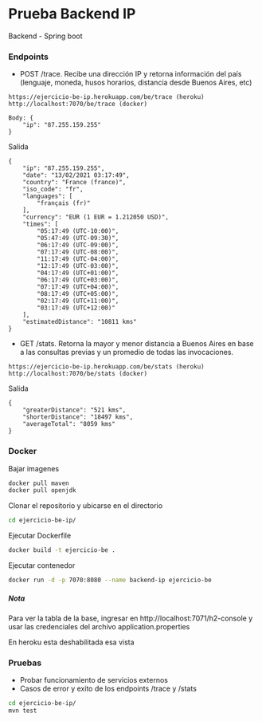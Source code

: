 # Prueba Backend IP

Backend - Spring boot

### Endpoints

* POST /trace. Recibe una dirección IP y retorna información del país (lenguaje, moneda, husos horarios, distancia desde Buenos Aires, etc)

```
https://ejercicio-be-ip.herokuapp.com/be/trace (heroku)
http://localhost:7070/be/trace (docker)

Body: {
	"ip": "87.255.159.255"
}

```

Salida

```
{
    "ip": "87.255.159.255",
    "date": "13/02/2021 03:17:49",
    "country": "France (france)",
    "iso_code": "fr",
    "languages": [
        "français (fr)"
    ],
    "currency": "EUR (1 EUR = 1.212050 USD)",
    "times": [
        "05:17:49 (UTC-10:00)",
        "05:47:49 (UTC-09:30)",
        "06:17:49 (UTC-09:00)",
        "07:17:49 (UTC-08:00)",
        "11:17:49 (UTC-04:00)",
        "12:17:49 (UTC-03:00)",
        "04:17:49 (UTC+01:00)",
        "06:17:49 (UTC+03:00)",
        "07:17:49 (UTC+04:00)",
        "08:17:49 (UTC+05:00)",
        "02:17:49 (UTC+11:00)",
        "03:17:49 (UTC+12:00)"
    ],
    "estimatedDistance": "10811 kms"
}

```

* GET /stats. Retorna la mayor y menor distancia a Buenos Aires en base a las consultas previas y un promedio de todas las invocaciones.

```
https://ejercicio-be-ip.herokuapp.com/be/stats (heroku)
http://localhost:7070/be/stats (docker)

```

Salida

```
{
    "greaterDistance": "521 kms",
    "shorterDistance": "18497 kms",
    "averageTotal": "8059 kms"
}

```

### Docker

Bajar imagenes

```bash
docker pull maven
docker pull openjdk
```
Clonar el repositorio y ubicarse en el directorio

```bash
cd ejercicio-be-ip/
```

Ejecutar Dockerfile

```bash
docker build -t ejercicio-be .
```

Ejecutar contenedor

```bash
docker run -d -p 7070:8080 --name backend-ip ejercicio-be

```

##### Nota

Para ver la tabla de la base, ingresar en http://localhost:7071/h2-console
y usar las credenciales del archivo application.properties

En heroku esta deshabilitada esa vista

### Pruebas

* Probar funcionamiento de servicios externos
* Casos de error y exito de los endpoints /trace y /stats

```bash
cd ejercicio-be-ip/
mvn test
```
